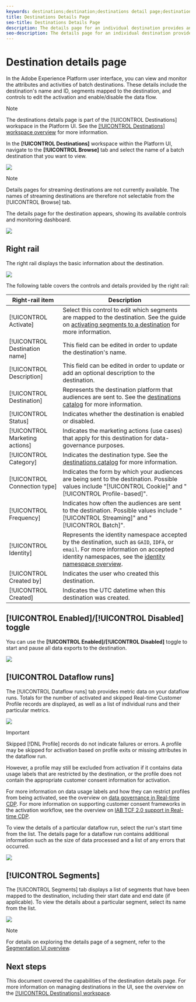 ```yaml
---
keywords: destinations;destination;destinations detail page;destinations details page
title: Destinations Details Page
seo-title: Destinations Details Page
description: The details page for an individual destination provides an overview of the destination details, such as the destination name, ID, segments mapped to the destination, and controls to edit the activation and to enable and disable the data flow. 
seo-description: The details page for an individual destination provides an overview of the destination details, such as the destination name, ID, segments mapped to the destination, and controls to edit the activation and to enable and disable the data flow. 
---
```


# Destination details page

In the Adobe Experience Platform user interface, you can view and monitor the attributes and activities of batch destinations. These details include the destination's name and ID, segments mapped to the destination, and controls to edit the activation and enable/disable the data flow.

>[!NOTE]
>
>The destinations details page is part of the [!UICONTROL Destinations] workspace in the Platform UI. See the [[!UICONTROL Destinations] workspace overview](./destinations-workspace.md) for more information.

In the **[!UICONTROL Destinations]** workspace within the Platform UI, navigate to the **[!UICONTROL Browse]** tab and select the name of a batch destination that you want to view.

![](./assets/details-page/select-destination.png)

>[!NOTE]
>
>Details pages for streaming destinations are not currently available. The names of streaming destinations are therefore not selectable from the [!UICONTROL Browse] tab.

The details page for the destination appears, showing its available controls and monitoring dashboard.

![](./assets/details-page/details.png)

## Right rail

The right rail displays the basic information about the destination.

![](./assets/details-page/right-rail.png)

The following table covers the controls and details provided by the right rail:

| Right-rail item | Description |
| --- | --- |
| [!UICONTROL Activate] | Select this control to edit which segments are mapped to the destination. See the guide on [activating segments to a destination](/help/rtcdp/destinations/activate-destinations.md) for more information. |
| [!UICONTROL Destination name] | This field can be edited in order to update the destination's name. |
| [!UICONTROL Description] |  This field can be edited in order to update or add an optional description to the destination. |
| [!UICONTROL Destination] | Represents the destination platform that audiences are sent to. See the [destinations catalog](./destinations-catalog.md) for more information. |
| [!UICONTROL Status] | Indicates whether the destination is enabled or disabled. |
| [!UICONTROL Marketing actions] | Indicates the marketing actions (use cases) that apply for this destination for data-governance purposes. |
| [!UICONTROL Category] | Indicates the destination type. See the [destinations catalog](./destinations-catalog.md) for more information. |
| [!UICONTROL Connection type] | Indicates the form by which your audiences are being sent to the destination. Possible values include "[!UICONTROL Cookie]" and "[!UICONTROL Profile-based]". |
| [!UICONTROL Frequency] | Indicates how often the audiences are sent to the destination. Possible values include "[!UICONTROL Streaming]" and "[!UICONTROL Batch]".  |
| [!UICONTROL Identity] | Represents the identity namespace accepted by the destination, such as `GAID`, `IDFA`, or `email`. For more information on accepted identity namespaces, see the [identity namespace overview](../../identity-service/namespaces.md). |
| [!UICONTROL Created by] | Indicates the user who created this destination. |
| [!UICONTROL Created] | Indicates the UTC datetime when this destination was created. |

## [!UICONTROL Enabled]/[!UICONTROL Disabled] toggle

You can use the **[!UICONTROL Enabled]/[!UICONTROL Disabled]** toggle to start and pause all data exports to the destination.

![](./assets/details-page/enable-disable.png)

## [!UICONTROL Dataflow runs]

The [!UICONTROL Dataflow runs] tab provides metric data on your dataflow runs. Totals for the number of activated and skipped Real-time Customer Profile records are displayed, as well as a list of individual runs and their particular metrics.

![](./assets/details-page/dataflow-runs.png)

>[!IMPORTANT]
>
>Skipped [!DNL Profile] records do not indicate failures or errors. A profile may be skipped for activation based on profile exits or missing attributes in the dataflow run. 
>
>However, a profile may still be excluded from activation if it contains data usage labels that are restricted by the destination, or the profile does not contain the appropriate customer consent information for activation.
>
>For more information on data usage labels and how they can restrict profiles from being activated, see the overview on [data governance in Real-time CDP](../privacy/data-governance-overview.md). For more information on supporting customer consent frameworks in the activation workflow, see the overview on [IAB TCF 2.0 support in Real-time CDP](../privacy/iab/overview.md).

To view the details of a particular dataflow run, select the run's start time from the list. The details page for a dataflow run contains additional information such as the size of data processed and a list of any errors that occurred.

![](./assets/details-page/dataflow.png)

## [!UICONTROL Segments]

The [!UICONTROL Segments] tab displays a list of segments that have been mapped to the destination, including their start date and end date (if applicable). To view the details about a particular segment, select its name from the list.

![](./assets/details-page/segments.png)

>[!NOTE]
>
>For details on exploring the details page of a segment, refer to the [Segmentation UI overview](../../segmentation/ui/overview.md#segment-details).

## Next steps

This document covered the capabilities of the destination details page. For more information on managing destinations in the UI, see the overview on the [[!UICONTROL Destinations] workspace](./destinations-workspace.md).